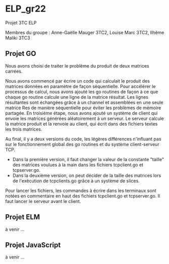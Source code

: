 # ELP_gr22
Projet 3TC ELP

Membres du groupe : Anne-Gaëlle Mauger 3TC2, Louise Marc 3TC2, Ilhême Maliki 3TC3

## Projet GO

Nous avons choisi de traiter le problème du produit de deux matrices carrées. 

Nous avons commencé par écrire un code qui calculait le produit des matrices données en paramètre de façon séquentielle. 
Pour accélérer le processus de calcul, nous avons ajouté les go routines de façon à ce que chaque go routine calcule une ligne de la matrice résultat. 
Les lignes résultantes sont échangées grâce à un channel et assemblées en une seule matrice Res de manière séquentielle pour éviter les problèmes de mémoire partagée. 
En troisième étape, nous avons ajouté un système de client qui envoie les matrices générées aléatoirement à un serveur. Le serveur calcule la matrice produit et la renvoie au client, qui écrit dans des fichiers textes les trois matrices.

Au final, il y a deux versions du code, les légères différences n'influant pas sur le fonctionnement global des go routines et du système client-serveur TCP. 
- Dans la première version, il faut changer la valeur de la constante "taille" des matrices voulues à la main dans les fichiers tcpclient.go et tcpserver.go.
- Dans la deuxième version, on peut décider de la taille des matrices lors de l'exécution de tcpclients.go grâce à un système de slices.

Pour lancer les fichiers, les commandes à écrire dans les terminaux sont notées en commentaire en haut des fichiers tcpclient.go et tcpserver.go. 
Il faut lancer le serveur avant le client.

## Projet ELM

à venir ...

## Projet JavaScript

à venir ...
